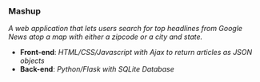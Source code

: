 ### Mashup ###  
  
_A web application that lets users search for top headlines from Google News atop a map with either a zipcode or a city and state._  
- **Front-end**: _HTML/CSS/Javascript with Ajax to return articles as JSON objects_
- **Back-end**: _Python/Flask with SQLite Database_  

